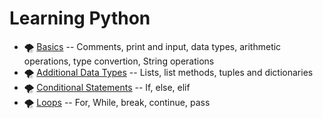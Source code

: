 # Learning Python

* :tornado: [Basics](Python/basics.py) -- Comments, print and input, data types, arithmetic operations, type convertion, String operations 
* :tornado: [Additional Data Types](Python/lists-tuples-dictionaries.py) -- Lists, list methods, tuples and dictionaries 
* :tornado: [Conditional Statements](Python/conditions.py) -- If, else, elif 
* :tornado: [Loops](Python/loops.py) -- For, While, break, continue, pass 
